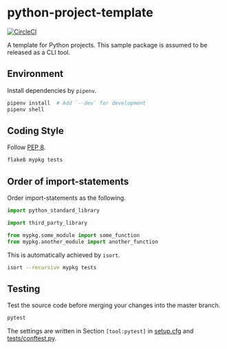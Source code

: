 # python-project-template
[![CircleCI](https://circleci.com/gh/pecorarista/python-project-template.svg?style=svg)](https://circleci.com/gh/pecorarista/python-project-template)

A template for Python projects. This sample package is assumed to be released as a CLI tool.

## Environment
Install dependencies by `pipenv`.

```bash
pipenv install  # Add `--dev` for development 
pipenv shell
```

## Coding Style

Follow [PEP 8](https://www.python.org/dev/peps/pep-0008/).

```bash
flake8 mypkg tests
```

## Order of import-statements

Order import-statements as the following.

```python
import python_standard_library

import third_party_library

from mypkg.some_module import some_function
from mypkg.another_module import another_function
```

This is automatically achieved by `isort`.

```bash
isort --recursive mypkg tests
```

## Testing

Test the source code before merging your changes into the master branch.

```bash
pytest
```

The settings are written in Section `[tool:pytest]` in [setup.cfg](setup.cfg) and [tests/conftest.py](tests/conftest.py).
